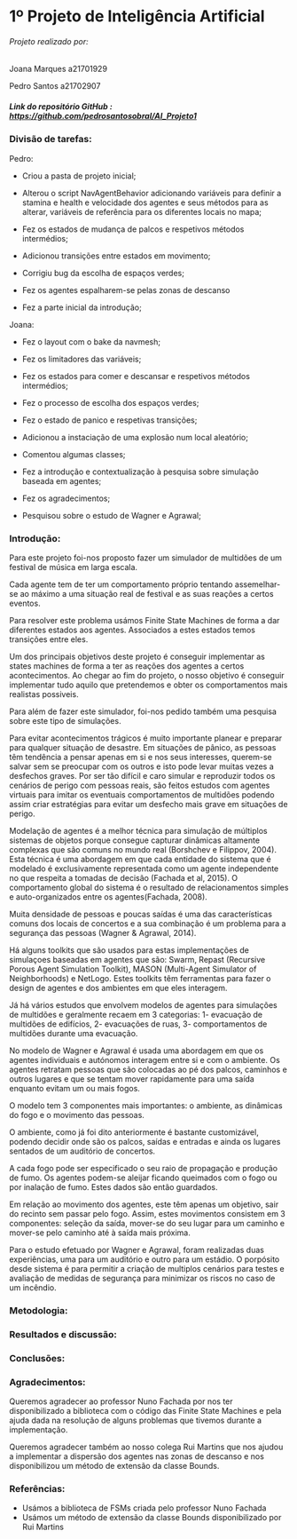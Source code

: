 # 1º Projeto de Inteligência Artificial

###### Projeto realizado por:
Joana Marques a21701929 <p>
Pedro Santos a21702907

##### Link do repositório GitHub : https://github.com/pedrosantosobral/AI_Projeto1

### Divisão de tarefas:
Pedro: <p>
- Criou a pasta de projeto inicial; <p>
- Alterou o script NavAgentBehavior adicionando variáveis para definir a
stamina e health e velocidade dos agentes e seus métodos para as alterar, variáveis de referência para os diferentes locais no mapa; <p>
- Fez os estados de mudança de palcos e respetivos métodos intermédios; <p>
- Adicionou transições entre estados em movimento; <p>
- Corrigiu bug da escolha de espaços verdes; <p>
- Fez os agentes espalharem-se pelas zonas de descanso <p>
- Fez a parte inicial da introdução; <p>


Joana: <p>
- Fez o layout com o bake da navmesh; <p>
- Fez os limitadores das variáveis; <p>
- Fez os estados para comer e descansar e respetivos métodos intermédios; <p>
- Fez o processo de escolha dos espaços verdes; <p>
- Fez o estado de panico e respetivas transições; <p>
- Adicionou a instaciação de uma explosão num local aleatório; <p>
- Comentou algumas classes; <p> 
- Fez a introdução e contextualização à pesquisa sobre simulação baseada em agentes; <p>
- Fez os agradecimentos; <p>
- Pesquisou sobre o estudo de Wagner e Agrawal; <p>



### Introdução:
Para este projeto foi-nos proposto fazer um simulador de multidões de um festival
de música em larga escala. <p>
Cada agente tem de ter um comportamento próprio tentando assemelhar-se ao máximo 
a uma situação real de festival e as suas reações a certos eventos. <p>
Para resolver este problema usámos Finite State Machines de forma a dar diferentes 
estados aos agentes. Associados a estes estados temos transições entre eles. <p>
Um dos principais objetivos deste projeto é conseguir implementar as states
machines de forma a ter as reações dos agentes a certos acontecimentos.
Ao chegar ao fim do projeto, o nosso objetivo é conseguir implementar tudo aquilo
que pretendemos e obter os comportamentos mais realistas possiveis. <p>

Para além de fazer este simulador, foi-nos pedido também uma pesquisa sobre este
tipo de simulações. <p>

Para evitar acontecimentos trágicos é muito importante planear e preparar para
qualquer situação de desastre. Em situações de pânico, as pessoas têm tendência
a pensar apenas em si e nos seus interesses, querem-se salvar sem se preocupar
com os outros e isto pode levar muitas vezes a desfechos graves. Por ser tão
difícil e caro simular e reproduzir todos os cenários de perigo com pessoas reais,
são feitos estudos com agentes virtuais para imitar os eventuais comportamentos
de multidões podendo assim criar estratégias para evitar um desfecho mais grave
em situações de perigo. <p>
Modelação de agentes é a melhor técnica para simulação de múltiplos sistemas de
objetos porque consegue capturar dinâmicas altamente complexas que são comuns no
mundo real (Borshchev e Filippov, 2004). Esta técnica é uma abordagem em que cada
entidade do sistema que é modelado é exclusivamente representada como um agente
independente no que respeita a tomadas de decisão (Fachada et al, 2015).
O comportamento global do sistema é o resultado de relacionamentos simples e
auto-organizados entre os agentes(Fachada, 2008). <p>
Muita densidade de pessoas e poucas saídas é uma das características comuns dos
locais de concertos e a sua combinação é um problema para a segurança das pessoas
(Wagner & Agrawal, 2014). <p>
Há alguns toolkits que são usados para estas implementações de simulaçoes 
baseadas em agentes que são: Swarm, Repast (Recursive Porous Agent
Simulation Toolkit), MASON (Multi-Agent Simulator of Neighborhoods) e NetLogo.
Estes toolkits têm ferramentas para fazer o design de agentes e dos ambientes em
que eles interagem. <p>
Já há vários estudos que envolvem modelos de agentes para simulações de multidões
e geralmente recaem em 3 categorias: 1- evacuação de multidões de edifícios,
2- evacuações de ruas, 3- comportamentos de multidões durante uma evacuação. <p>

No modelo de Wagner e Agrawal é usada uma abordagem em que os agentes individuais 
e autónomos interagem entre si e com o ambiente. Os agentes retratam pessoas que 
são colocadas ao pé dos palcos, caminhos e outros lugares e que se tentam mover 
rapidamente para uma saída enquanto evitam um ou mais fogos. <p>
O modelo tem 3 componentes mais importantes: o ambiente, as dinâmicas do fogo e 
o movimento das pessoas. <p>
O ambiente, como já foi dito anteriormente é bastante customizável, podendo
decidir onde são os palcos, saídas e entradas e ainda os lugares sentados de
um auditório de concertos. <p>
A cada fogo pode ser especificado o seu raio de propagação e produção de fumo.
Os agentes podem-se aleijar ficando queimados com o fogo ou por inalação de fumo. 
Estes dados são então guardados. <p>
Em relação ao movimento dos agentes, este têm apenas um objetivo, sair do recinto 
sem passar pelo fogo. Assim, estes movimentos consistem em 3 componentes: seleção 
da saída, mover-se do seu lugar para um caminho e mover-se pelo caminho até à saída 
mais próxima. <p>
Para o estudo efetuado por Wagner e Agrawal, foram realizadas duas experiências,
uma para um auditório e outro para um estádio.
O porpósito desde sistema é para permitir a criação de multiplos cenários para
testes e avaliação de medidas de segurança para minimizar os riscos no caso
de um incêndio. <p>



### Metodologia:

### Resultados e discussão:

### Conclusões:

### Agradecimentos:
Queremos agradecer ao professor Nuno Fachada por nos ter disponibilizado a biblioteca com o código das Finite State Machines e pela ajuda dada na resolução de alguns problemas que tivemos durante a implementação. <p>
Queremos agradecer também ao nosso colega Rui Martins que nos ajudou a implementar a dispersão dos agentes nas zonas de descanso e nos disponibilizou um método de extensão da classe Bounds. <p>

### Referências:
* Usámos a biblioteca de FSMs criada pelo professor Nuno Fachada
* Usámos um método de extensão da classe Bounds disponibilizado por Rui Martins
